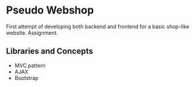 # Pseudo Webshop 
First attempt of developing both backend and frontend for a basic shop-like website.
Assignment. 

## Libraries and Concepts
* MVC pattern
* AJAX
* Bootstrap


